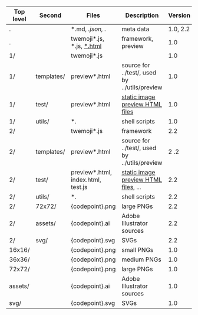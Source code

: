 
| Top level | Second | Files | Description | Version |
|-----------|--------|-------|-------------|---------|
| .  |            | *.md, *.json, .* | meta data | 1.0, 2.2 |
| .  |            | twemoji*.js, *.js, [*.html](https://twitter.github.io/twemoji/) | framework, preview | 1.0 |
| 1/ |            | twemoji*.js     |  | 1.0 |
| 1/ | templates/ | preview*.html   | source for ../test/, used by ../utils/preview | 1.0 |
| 1/ | test/      | preview*.html   | [static image preview HTML files](https://twitter.github.io/twemoji/1/test/preview.html) | 1.0 |
| 1/ | utils/     | *.              | shell scripts | 1.0 |
| 2/ |            | twemoji*.js     | framework | 2.2 |
| 2/ | templates/ | preview*.html   | source for ../test/, used by ../utils/preview | 2 .2|
| 2/ | test/      | preview*.html, index.html, test.js | [static image preview HTML files](https://twitter.github.io/twemoji/2/test/preview.html), ... | 2.2 |
| 2/ | utils/     | *.              | shell scripts | 2.2 |
| 2/ | 72x72/     | {codepoint}.png | large PNGs | 2.2 |
| 2/ | assets/    | {codepoint}.ai  | Adobe Illustrator sources | 2.2 |
| 2/ | svg/       | {codepoint}.svg | SVGs | 2.2 |
| 16x16/	|       | {codepoint}.png | small PNGs | 1.0 |
| 36x36/ 	|       | {codepoint}.png | medium PNGs | 1.0 |
| 72x72/ 	|       | {codepoint}.png | large PNGs | 1.0 |
| assets/ |       | {codepoint}.ai  | Adobe Illustrator sources | 1.0 |
| svg/ 	  |       | {codepoint}.svg | SVGs | 1.0 |
